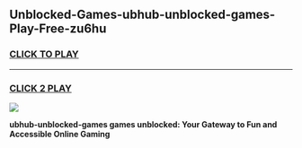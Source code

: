 
## Unblocked-Games-ubhub-unblocked-games-Play-Free-zu6hu
<h3>
<a href="https://premium76.site?title=ubhub-unblocked-games&ref=09A">CLICK TO PLAY</a></h3>
<hr>

<h3>
<a href="https://premium76.site?title=ubhub-unblocked-games&ref=09A">CLICK 2 PLAY</a>
  
</h3>

<a href="https://premium76.site?title=ubhub-unblocked-games&ref=09A"><img src="https://clearcache.store/games.png"></a>


**ubhub-unblocked-games games unblocked: Your Gateway to Fun and Accessible Online Gaming**
